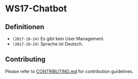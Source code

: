 # WS17-Chatbot

## Definitionen

* ``(2017-10-24)`` Es gibt kein User Management.
* ``(2017-10-24)`` Sprache ist Deutsch.

## Contributing

Please refer to [CONTRIBUTING.md](/CONTRIBUTING.md) for contribution guidelines.